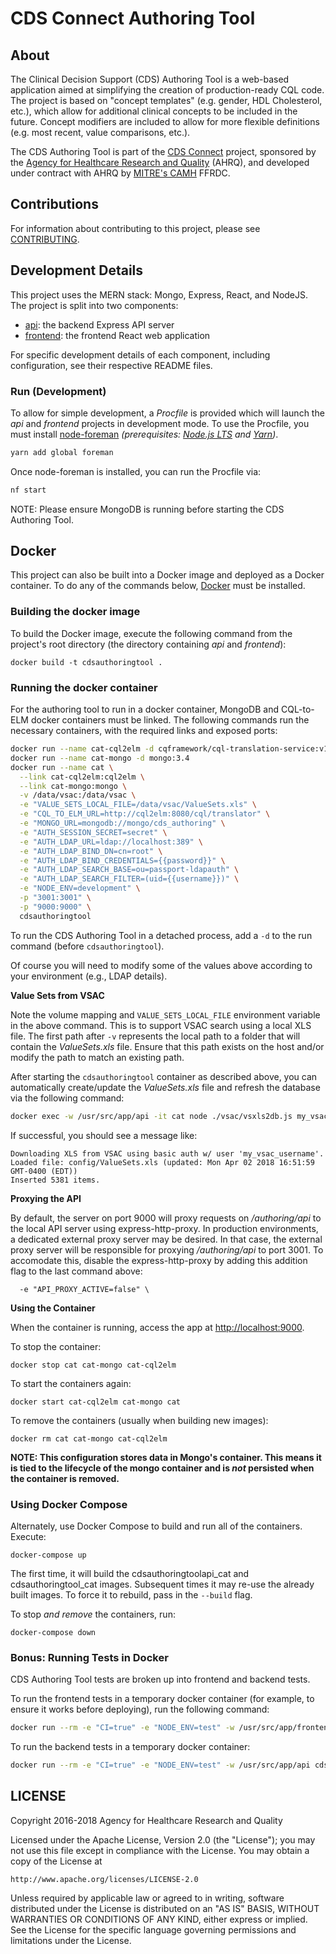 # CDS Connect Authoring Tool

## About

The Clinical Decision Support (CDS) Authoring Tool is a web-based application aimed at simplifying the creation of production-ready CQL code. The project is based on "concept templates" (e.g. gender, HDL Cholesterol, etc.), which allow for additional clinical concepts to be included in the future. Concept modifiers are included to allow for more flexible definitions (e.g. most recent, value comparisons, etc.).

The CDS Authoring Tool is part of the [CDS Connect](https://cds.ahrq.gov/cdsconnect) project, sponsored by the [Agency for Healthcare Research and Quality](https://www.ahrq.gov/) (AHRQ), and developed under contract with AHRQ by [MITRE's CAMH](https://www.mitre.org/centers/cms-alliances-to-modernize-healthcare/who-we-are) FFRDC.

## Contributions

For information about contributing to this project, please see [CONTRIBUTING](CONTRIBUTING.md).

## Development Details

This project uses the MERN stack: Mongo, Express, React, and NodeJS.  The project is split into two components:
- [api](api): the backend Express API server
- [frontend](frontend): the frontend React web application

For specific development details of each component, including configuration, see their respective README files.

### Run (Development)

To allow for simple development, a _Procfile_ is provided which will launch the _api_ and _frontend_ projects in development mode.  To use the Procfile, you must install [node-foreman](https://www.npmjs.com/package/foreman) _(prerequisites: [Node.js LTS](https://nodejs.org/) and [Yarn](https://yarnpkg.com/))_.

```bash
yarn add global foreman
```

Once node-foreman is installed, you can run the Procfile via:

```bash
nf start
```

NOTE: Please ensure MongoDB is running before starting the CDS Authoring Tool.

## Docker

This project can also be built into a Docker image and deployed as a Docker container.  To do any of the commands below, [Docker](https://www.docker.com/) must be installed.

### Building the docker image

To build the Docker image, execute the following command from the project's root directory (the directory containing _api_ and _frontend_):
```
docker build -t cdsauthoringtool .
```

### Running the docker container

For the authoring tool to run in a docker container, MongoDB and CQL-to-ELM docker containers must be linked.  The following commands run the necessary containers, with the required links and exposed ports:
```bash
docker run --name cat-cql2elm -d cqframework/cql-translation-service:v1.2.16
docker run --name cat-mongo -d mongo:3.4
docker run --name cat \
  --link cat-cql2elm:cql2elm \
  --link cat-mongo:mongo \
  -v /data/vsac:/data/vsac \
  -e "VALUE_SETS_LOCAL_FILE=/data/vsac/ValueSets.xls" \
  -e "CQL_TO_ELM_URL=http://cql2elm:8080/cql/translator" \
  -e "MONGO_URL=mongodb://mongo/cds_authoring" \
  -e "AUTH_SESSION_SECRET=secret" \
  -e "AUTH_LDAP_URL=ldap://localhost:389" \
  -e "AUTH_LDAP_BIND_DN=cn=root" \
  -e "AUTH_LDAP_BIND_CREDENTIALS={{password}}" \
  -e "AUTH_LDAP_SEARCH_BASE=ou=passport-ldapauth" \
  -e "AUTH_LDAP_SEARCH_FILTER=(uid={{username}})" \
  -e "NODE_ENV=development" \
  -p "3001:3001" \
  -p "9000:9000" \
  cdsauthoringtool
```

To run the CDS Authoring Tool in a detached process, add a `-d` to the run command (before `cdsauthoringtool`).

Of course you will need to modify some of the values above according to your environment (e.g., LDAP details).

**Value Sets from VSAC**

Note the volume mapping and `VALUE_SETS_LOCAL_FILE` environment variable in the above command.  This is to support VSAC search using a local XLS file.  The first path after `-v` represents the local path to a folder that will contain the _ValueSets.xls_ file.  Ensure that this path exists on the host and/or modify the path to match an existing path.

After starting the `cdsauthoringtool` container as described above, you can automatically create/update the _ValueSets.xls_ file and refresh the database via the following command:
```bash
docker exec -w /usr/src/app/api -it cat node ./vsac/vsxls2db.js my_vsac_username my_vsac_password
```

If successful, you should see a message like:
```
Downloading XLS from VSAC using basic auth w/ user 'my_vsac_username'.
Loaded file: config/ValueSets.xls (updated: Mon Apr 02 2018 16:51:59 GMT-0400 (EDT))
Inserted 5381 items.
```

**Proxying the API**

By default, the server on port 9000 will proxy requests on _/authoring/api_ to the local API server using express-http-proxy.  In production environments, a dedicated external proxy server may be desired.  In that case, the external proxy server will be responsible for proxying _/authoring/api_ to port 3001.  To accomodate this, disable the express-http-proxy by adding this addition flag to the last command above:
```
  -e "API_PROXY_ACTIVE=false" \
```

**Using the Container**

When the container is running, access the app at [http://localhost:9000](http://localhost:9000).

To stop the container:
```
docker stop cat cat-mongo cat-cql2elm
```

To start the containers again:
```
docker start cat-cql2elm cat-mongo cat
```

To remove the containers (usually when building new images):
```
docker rm cat cat-mongo cat-cql2elm
```

**NOTE: This configuration stores data in Mongo's container.  This means it is tied to the lifecycle of the mongo container and is _not_ persisted when the container is removed.**

### Using Docker Compose

Alternately, use Docker Compose to build and run all of the containers.  Execute:
```
docker-compose up
```

The first time, it will build the cdsauthoringtoolapi\_cat and cdsauthoringtool\_cat images.  Subsequent times it may re-use the already built images.  To force it to rebuild, pass in the `--build` flag.

To stop _and remove_ the containers, run:
```
docker-compose down
```

### Bonus: Running Tests in Docker

CDS Authoring Tool tests are broken up into frontend and backend tests.

To run the frontend tests in a temporary docker container (for example, to ensure it works before deploying), run the following command:
```bash
docker run --rm -e "CI=true" -e "NODE_ENV=test" -w /usr/src/app/frontend cdsauthoringtool yarn test
```

To run the backend tests in a temporary docker container:
```bash
docker run --rm -e "CI=true" -e "NODE_ENV=test" -w /usr/src/app/api cdsauthoringtool yarn test
```

## LICENSE

Copyright 2016-2018 Agency for Healthcare Research and Quality

Licensed under the Apache License, Version 2.0 (the "License");
you may not use this file except in compliance with the License.
You may obtain a copy of the License at

    http://www.apache.org/licenses/LICENSE-2.0

Unless required by applicable law or agreed to in writing, software
distributed under the License is distributed on an "AS IS" BASIS,
WITHOUT WARRANTIES OR CONDITIONS OF ANY KIND, either express or implied.
See the License for the specific language governing permissions and
limitations under the License.

